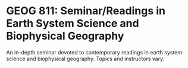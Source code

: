 # GEOG 811: Seminar/Readings in Earth System Science and Biophysical Geography

An in-depth seminar devoted to contemporary readings in earth system science and biophysical geography. Topics and instructors vary.